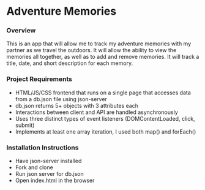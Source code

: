 # Adventure Memories

### Overview
This is an app that will allow me to track my adventure memories with my partner as we travel the outdoors. It will allow the ability to view the memories all together, as well as to add and remove memories. It will track a title, date, and short description for each memory.

### Project Requirements
* HTML/JS/CSS frontend that runs on a single page that accesses data from a db.json file using json-server
* db.json returns 5+ objects with 3 attributes each
* Interactions between client and API are handled asynchronously
* Uses three distinct types of event listeners (DOMContentLoaded, click, submit)
* Implements at least one array iteration, I used both map() and forEach()


### Installation Instructions
* Have json-server installed
* Fork and clone
* Run json server for db.json
* Open index.html in the browser




